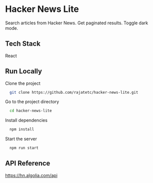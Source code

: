 
# Hacker News Lite

Search articles from Hacker News. 
Get paginated results. 
Toggle dark mode.


## Tech Stack

React

  
## Run Locally

Clone the project

```bash
  git clone https://github.com/rajatetc/hacker-news-lite.git
```

Go to the project directory

```bash
  cd hacker-news-lite
```

Install dependencies

```bash
  npm install
```

Start the server

```bash
  npm run start
```

  
## API Reference

https://hn.algolia.com/api

  

  